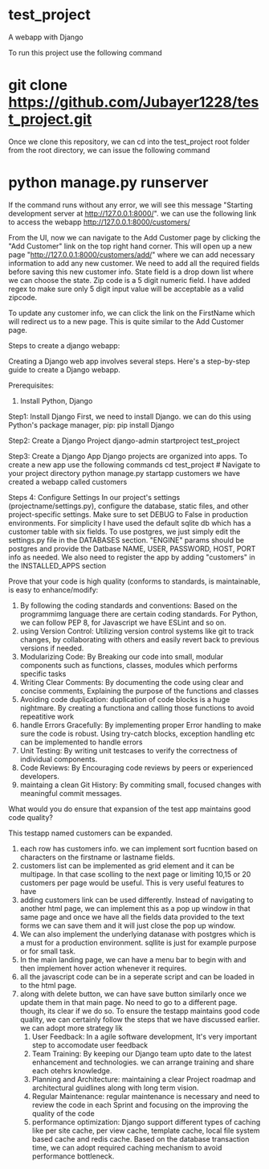 # test_project
A webapp with Django

To run this project use the following command
# git clone https://github.com/Jubayer1228/test_project.git
Once we clone this repository, we can cd into the test_project root folder
from the root directory, we can issue the following command
# python manage.py runserver
If the command runs without any error, we will see this message "Starting development server at http://127.0.0.1:8000/". we can use the following link to access the webapp
http://127.0.0.1:8000/customers/

From the UI, now we can navigate to the Add Customer page by clicking the "Add Customer" link on the top right hand corner. This will open up a new page
"http://127.0.0.1:8000/customers/add/" where we can add necessary information to add any new customer.
We need to add all the required fields before saving this new customer info. State field is a drop down list where we can choose the state. Zip code is a 5 digit numeric field. I have added regex to make sure only 5 digit input value will be acceptable as a valid zipcode.

To update any customer info, we can click the link on the FirstName which will redirect us to a new page. This is quite similar to the Add Customer page. 

Steps to create a django webapp:

Creating a Django web app involves several steps. Here's a step-by-step guide to create a Django webapp.

Prerequisites:
1. Install Python, Django

Step1: Install Django
First, we need to install Django. we can do this using Python's package manager, pip:
pip install Django

Step2: Create a Django Project
django-admin startproject test_project

Step3: Create a Django App
Django projects are organized into apps. To create a new app use the following commands
cd test_project  # Navigate to your project directory
python manage.py startapp customers
we have created a webapp called customers 

Steps 4: Configure Settings
In our project's settings (projectname/settings.py), configure the database, static files, and other project-specific settings. Make sure to set DEBUG to False in production environments. For simplicity I have used the default sqlite db which has a customer table with six fields. To use postgres, we just simply edit the settings.py file in the DATABASES section. "ENGINE" params should be postgres and provide the Datbase NAME, USER, PASSWORD, HOST, PORT info as needed. We also need to register the app by adding "customers" in the INSTALLED_APPS section






Prove that your code is high quality (conforms to standards, is maintainable, is easy to enhance/modify:


1. By following the coding standards and conventions:
   Based on the programmimg language there are certain coding standards. For Python, we can follow PEP 8, for 
   Javascript we have ESLint and so on.
2. using Version Control:
   Utilizing version control systems like git to track changes, by collaborating with others and easily revert back 
   to previous versions if needed.
3. Modularizing Code:
   By Breaking our code into small, modular components such as functions, classes, modules which performs specific 
   tasks
4. Writing Clear Comments:
   By documenting the code using clear and concise comments, Explaining the purpose of the functions and classes
5. Avoiding code duplication:
   duplication of code blocks is a huge nightmare. By creating a functiona and calling those functions to avoid 
   repeatitive work
6. handle Errors Gracefully:
   By implementing proper Error handling to make sure the code is robust. Using try-catch blocks, exception handling 
   etc can be implemented to handle errors
7. Unit Testing:
   By writing unit testcases to verify the correctness of individual components.
8. Code Reviews:
   By Encouraging code reviews by peers or experienced developers.
9. maintaing a clean Git History:
    By commiting small, focused changes with meaningful commit messages.



What would you do ensure that expansion of the test app maintains good code quality?

This testapp named customers can be expanded.
1. each row has customers info. we can implement sort fucntion based on characters on the firstname or lastname fields.
2. customers list can be implemented as grid element and it can be multipage. In that case scolling to the next page or 
   limiting 10,15 or 20 customers per page would be useful. This is very useful features to have
3. adding customers link can be used differently. Instead of navigating to another html page, we can implement this as a pop 
   up window in that same page and once we have all the fields data provided to the text forms we can save them and it will 
   just close the pop up window.
4. We can also implement the underlying datanase with postgres which is a must for a production environment. sqllite is just 
   for example purpose or for small task.
5. In the main landing page, we can have a menu bar to begin with and then implement hover action whenever it requires.
6. all the javascript code can be in a seperate script and can be loaded in to the html page.
7. along with delete button, we can have save button similarly once we update them in that main page. No need to go to a 
   different page. though, its clear if we do so.
To ensure the testapp maintains good code quality, we can certainly follow the steps that we have discussed earlier.
we can adopt more strategy lik
   1. User Feedback: In a agile software development, It's very important step to accomodate user feedback
   2. Team Training: By keeping our Django team upto date to the latest enhancement and technologies. we can arrange 
      training and share each otehrs knowledge.
   3. Planning and Architecture: maintaining a clear Project roadmap and architectural guidlines along with long term vision.
   4. Regular Maintenance: regular maintenance is necessary and need to review the code in each Sprint and focusing on the 
      improving the quality of the code
   5. performance optimization: Django support different types of caching like per site cache, per view cache, template 
      cache, local file system based cache and redis cache. Based on the database transaction time, we can adopt required 
      caching mechanism to avoid performance bottleneck.
